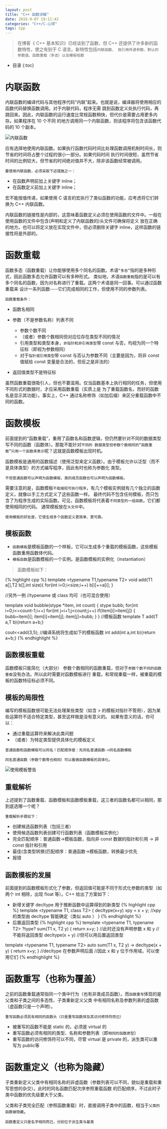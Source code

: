 ```yaml
---
layout: post
title: "C++ 函数详解"
date: 2016-9-07 19:11:42
categories: "C++/C-心得"
tags: Cpp
---
```


>在博客《 C++ 基本知识》已经谈到了函数，但 C++ 还提供了许多新的函数特性，使之有别于 C 语言。新特性包括```内联函数、
按引用传递参数、默认的参数值、函数重载（多态）以及模板哈数```




* 目录
{:toc}

# 内联函数

内联函数的编译代码与其他程序代码“内联”起来。也就是说，编译器将使用相应的函数代码替换函数调用。对于内联代码，程序无需
跳到函数定义处执行代码，再跳回来。因此，内联函数的运行速度比常规函数稍快，但代价是需要占用更多内存。如果程序在 10 个不同
的地方调用同一个内联函数，则该程序将包含该函数代码的 10 个副本。

![内联函数](/assets/img/cpp/cpp_fuction/cpp-function-01.PNG)

应有选择地使用内联函数。如果执行函数代码时间比处理函数调用机制时间长，则节省的时间将占整个过程的很小一部分。如果代码时间
执行时间很短，虽然节省时间的比例较大，但节省的时间绝对值并不大，除非该函数经常被调用。

    要使用内联函数，必须采取下述措施之一：

+ 在函数声明前加上关键字 inline；
+ 在函数定义前加上关键字 inline；

宏不能按值传递，如果使用 C 语言的宏执行了类似函数的功能，应考虑将它们转换为 C++ 内联函数。

内联函数的链接性是内部的，这意味着函数定义必须在使用函数的文件中。一般在使用函数的文件中包含(声明和定义了内联函数的)头文件可确保将定义
放在正确的地方。也可以将定义放在实现文件中，但必须删除关键字 inline，这样函数的链接性将是外部的。

# 函数重载

函数多态（函数重载）让你能够使用多个同名的函数。术语```“多态”```指的是多种形式，因此函数多态允许函数可以有多种形式。
类似地，术语```函数重载```指的是可以有多个同名的函数，因为对名称进行了重载。这两个术语是同一回事。可以通过函数重载来
设计一系列函数----它们完成相同的工作，但使用不同的参数列表。

    函数重载条件：

+ 函数名相同
+ 参数（不是参数名称）列表不同

    * 参数个数不同
    * （或者）参数个数相同但对应位存在类型不同的情况
    * 引用类型和类型本身，```非指针和非引用类型```带 const 与否，均视为同一个特征标（即视为参数相同）
    * 对于```指针或引用类型```带 const 与否认为参数不同（主要是因为，将非 const 值赋给 const 变量是合法的，但反之是非法的）

+ 返回值类型不是特征标

虽然函数重载很吸引人，但也不要滥用。仅当函数基本上执行相同的任务，但使用不同形式的数据时，才应采用函数重载（实质上是
为了重载函数名，而好的函数名是显示其功能）。事实上，C++ 通过名称修饰（如加后缀）来区分重载函数中不同的函数。

# 函数模板

前面提到的“函数重载”，重用了函数名和函数逻辑，但仍然要针对不同的数据类型写不同的函数（函数体）。那能不能针对```不同的
数据类型但参数个数相同的“函数重载”只用一个函数来表示```呢？这就是函数模板出现时机。

函数模板是通用的函数描述（使用泛型来定义函数）。由于模板允许以泛型（而不是具体类型）的方式编写程序，因此有时也称为参数化
类型。

    不但普通函数可以声明为函数模板，类的成员函数也可以声明为函数模板。

需要注意的是，函数模板```不能缩短可执行程序```，有几个模板实例就有几个独立的函数定义，就像以手工方式定义了这些函数一样。
最终代码不包含任何模板，而只包含了为程序生成的实际函数。可见，函数模板将代表着```不同类型的一组函数```，它们都使用相同的代码。
通常模板放在```头文件```中。

    使用模板的好处是，它使生成多个函数定义更简单、更可靠。

## 模板函数

+ ```函数模板```是模板函数的一个样板，它可以生成多个重载的模板函数，这些模板函数重用函数体代码。
+ ```模板函数```是函数模板的一个实例。是函数模板的实例化（instantiation）

> 函数模板如下：

{% highlight cpp %}
template <typename T1,typename T2>
void add(T1 a[],T2 b[],int size){
    for(int i=0;i<size;i++) b[i]+=a[i];
}

//另外一例
//typename 或 class 均可（也可混合使用）

template<class stype> 
void bubble(stype *item, int count)
{
	stype bubb;
	for(int i=0;i<=count-1;i++)
		for(int j=i+1;j<count;j++)
			if(item[i]>item[j])
			{
				bubb=item[i];
				item[i]=item[j];
				item[j]=bubb;
			}
}
//模板函数
template<typename T>
T add(T a,T b){return a+b;}

cout<<add<int>(3,5);
//编译系统将生成如下的模板函数
int add(int a,int b){return a+b;}
{% endhighlight %}

## 函数模板重载

函数模板只能简化（大部分） 参数个数相同的函数重载，但对于```参数个数不同的函数重载```没有办法。所以此时需要对函数模板进行
重载，和常规重载一样，被重载的模板的函数特征标必须不同。

## 模板的局限性

编写的模板函数很可能无法处理某些类型（如含 > 的模板对指针不管用），因为某些运算符不适合特定类型，甚至这样做是没有意义的。
如果有意义的话，你可以：

+ 通过重载运算符来解决此类问题
+ （或者）为特定类型提供具体化的模板定义

```普通函数和函数模板可以同名！匹配顺序是：先同名普通函数->同名函数模板```

    同名普通函数（参数个数等也相同）可以看做函数模板的具体化。

![使用模板警告](/assets/img/cpp/cpp_fuction/cpp-function-02.PNG)

## 重载解析

上述提到了函数重载、函数模板和函数模板重载，这三者的函数名都可以相同，那到底选哪一个呢？

    重载解析步骤如下：

+ 创建候选函数列表（包括三者）
+ 使用候选函数列表创建可行函数列表（函数模板实例化）
+ 完全匹配顺序：普通函数->模板函数，指向非 const 数据的指针和引用 -> 非 const 指针和引用
+ 最佳(含类型转换)匹配顺序：普通函数->模板函数，转换最少优先
+ 报错

## 函数模板的发展

前面提到的函数模板形式化了参数，但返回值可能是不同于形式化参数的类型（如两个 int 相除，出现 float 等）。C++ 给出了方案如下：

+ 新增关键字 decltype 用于推断函数中运算得到的新类型
{% highlight cpp %}
template <typename T1, class T2>
{
    decltype(x+y) xpy = x + y;
    //xpy 的类型由 decltype 智能确定（类似 auto ）
}
{% endhighlight %}
+ 后置返回类型
{% highlight cpp %}
template <typename T1, typename T2>
?type? sum(T1 x, T2 y)
{
    return x+y;
}
//此时还没有声明参数 x 和 y 
//不能将返回类型 decltype(x + y)
//但可以用后置返回类型

template <typename T1, typename T2>
auto sum(T1 x, T2 y) -> decltype(x + y)
{
    return x+y;
}
//decltype 在参数声明后面
//因此 x 和 y 位于作用域，可以使用它们
{% endhighlight %}

# 函数重写（也称为覆盖）

之前的函数重载通常指同一个类中行为（也有非类成员函数）。而```函数重写```体现的是父类和子类之间的多态性、子类重新定义父类
中有相同名称及参数列表的虚函数（虚函数只是一个声明）。

    重写函数必须具有相同的函数头（只是重写函数体及其访问修饰符而已）

+ 被重写的函数不能是 static 的，必须是 virtual 的
+ 重写函数必须有相同的类型、名称和参数列表（即```相同的函数原型```）
+ 重写函数的访问修饰符可以不同，尽管 virtual 是 private 的，派生类可以重写为 public等

# 函数重定义（也称为隐藏）

子类重新定义父类中有相同名称的非虚函数（参数列表可以不同，貌似是重载和重写思想的杂交）。此时的同名函数匹配次序参照重载函数
的匹配顺序，不过此时子类中函数的优先级要大于父类。

父类和子类完全匹配（参照函数重载）时，直接调用子类中的函数，相当于```父类的函数被隐藏```。

    函数重定义只是名字相同而已，分别位于派生类与基类
